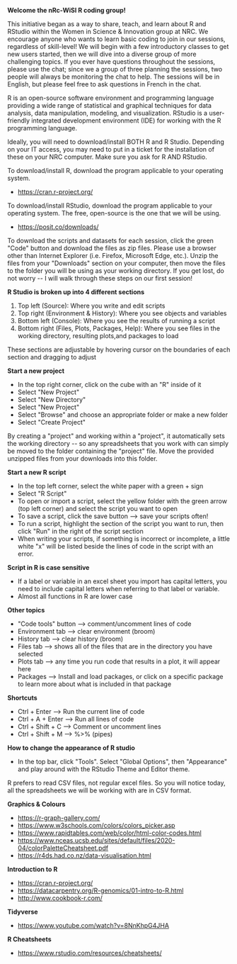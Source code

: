 **Welcome the nRc-WiSI R coding group!**

This initiative began as a way to share, teach, and learn about R and RStudio within the Women in Science & Innovation group at NRC. We encourage anyone who wants to learn basic coding to join in our sessions, regardless of skill-level! We will begin with a few introductory classes to get new users started, then we will dive into a diverse group of more challenging topics. If you ever have questions throughout the sessions, please use the chat; since we a group of three planning the sessions, two people will always be monitoring the chat to help. The sessions will be in English, but please feel free to ask questions in French in the chat. 

R is an open-source software environment and programming language providing a wide range of statistical and graphical techniques for data analysis, data manipulation, modeling, and visualization. RStudio is a user-friendly integrated development environment (IDE) for working with the R programming language. 

Ideally, you will need to download/install BOTH R and R Studio. Depending on your IT access, you may need to put in a ticket for the installation of these on your NRC computer. Make sure you ask for R AND RStudio. 

To download/install R, download the program applicable to your operating system. 
- https://cran.r-project.org/

To download/install RStudio, download the program applicable to your operating system. The free, open-source is the one that we will be using. 
- https://posit.co/downloads/

To download the scripts and datasets for each session, click the green "Code" button and download the files as zip files. Please use a browser other than Internet Explorer (i.e. Firefox, Microsoft Edge, etc.).
Unzip the files from your "Downloads" section on your computer, then move the files to the folder you will be using as your working directory. 
If you get lost, do not worry -- I will walk through these steps on our first session!

**R Studio is broken up into 4 different sections**
1) Top left (Source): Where you write and edit scripts
2) Top right (Environment & History): Where you see objects and variables
3) Bottom left (Console): Where you see the results of running a script
4) Bottom right (Files, Plots, Packages, Help): Where you see files in the working directory, resulting plots,and packages to load

These sections are adjustable by hovering cursor on the boundaries of each section and dragging to adjust

**Start a new project**
- In the top right corner, click on the cube with an "R" inside of it
- Select "New Project"
- Select "New Directory"
- Select "New Project"
- Select "Browse" and choose an appropriate folder or make a new folder
- Select "Create Project"

By creating a "project" and working within a "project", it automatically sets the working directory -- so any spreadsheets that you work with can simply be moved to the folder containing the "project" file. Move the provided unzipped files from your downloads into this folder.

**Start a new R script**
- In the top left corner, select the white paper with a green + sign
- Select "R Script"
- To open or import a script, select the yellow folder with the green arrow (top left corner) and select the script you want to open
- To save a script, click the save button --> save your scripts often!
- To run a script, highlight the section of the script you want to run, then click "Run" in the right of the script section
- When writing your scripts, if something is incorrect or incomplete, a little white "x" will be listed beside the lines of code in the script with an error.

**Script in R is case sensitive**
- If a label or variable in an excel sheet you import has capital letters, you need to include capital letters when referring to that label or variable.
- Almost all functions in R are lower case

**Other topics**
- "Code tools" button --> comment/uncomment lines of code
- Environment tab --> clear environment (broom)
- History tab --> clear history (broom)
- Files tab --> shows all of the files that are in the directory you have selected
- Plots tab --> any time you run code that results in a plot, it will appear here
- Packages --> Install and load packages, or click on a specific package to learn more about what is included in that package

**Shortcuts**
- Ctrl + Enter --> Run the current line of code
- Ctrl + A + Enter --> Run all lines of code
- Ctrl + Shift + C --> Comment or uncomment lines
- Ctrl + Shift + M --> %>% (pipes) 

**How to change the appearance of R studio**
- In the top bar, click "Tools". Select "Global Options", then "Appearance" and play around with the RStudio Theme and Editor theme.

R prefers to read CSV files, not regular excel files. So you will notice today, all the spreadsheets we will be working with are in CSV format.

**Graphics & Colours**
- https://r-graph-gallery.com/
- https://www.w3schools.com/colors/colors_picker.asp
- https://www.rapidtables.com/web/color/html-color-codes.html
- https://www.nceas.ucsb.edu/sites/default/files/2020-04/colorPaletteCheatsheet.pdf
- https://r4ds.had.co.nz/data-visualisation.html

**Introduction to R**
- https://cran.r-project.org/
- https://datacarpentry.org/R-genomics/01-intro-to-R.html
- http://www.cookbook-r.com/

**Tidyverse**
- https://www.youtube.com/watch?v=8NnKhpG4JHA

**R Cheatsheets**
- https://www.rstudio.com/resources/cheatsheets/

